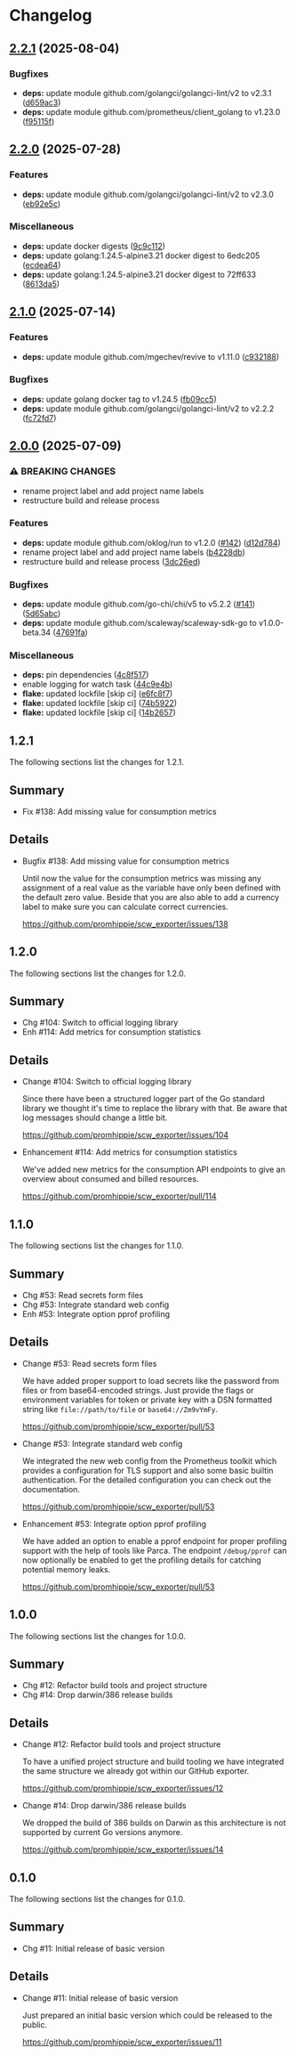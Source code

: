 # Changelog

## [2.2.1](https://github.com/promhippie/scw_exporter/compare/v2.2.0...v2.2.1) (2025-08-04)


### Bugfixes

* **deps:** update module github.com/golangci/golangci-lint/v2 to v2.3.1 ([d659ac3](https://github.com/promhippie/scw_exporter/commit/d659ac37a310826e4a269e3a71a48487684dbd7e))
* **deps:** update module github.com/prometheus/client_golang to v1.23.0 ([f95115f](https://github.com/promhippie/scw_exporter/commit/f95115f00dc9d9e88dcf50831a910d6911ec6560))

## [2.2.0](https://github.com/promhippie/scw_exporter/compare/v2.1.0...v2.2.0) (2025-07-28)


### Features

* **deps:** update module github.com/golangci/golangci-lint/v2 to v2.3.0 ([eb92e5c](https://github.com/promhippie/scw_exporter/commit/eb92e5c87d6e0d0781e0d5d6104ba60dc9c1790a))


### Miscellaneous

* **deps:** update docker digests ([9c9c112](https://github.com/promhippie/scw_exporter/commit/9c9c1124f0484e3538f44c2123d8f5fe090097cb))
* **deps:** update golang:1.24.5-alpine3.21 docker digest to 6edc205 ([ecdea64](https://github.com/promhippie/scw_exporter/commit/ecdea6450354fd4b07a34dd0903dfdd780812bc4))
* **deps:** update golang:1.24.5-alpine3.21 docker digest to 72ff633 ([8613da5](https://github.com/promhippie/scw_exporter/commit/8613da547657986dca7d77fbf0cdabde93477967))

## [2.1.0](https://github.com/promhippie/scw_exporter/compare/v2.0.0...v2.1.0) (2025-07-14)


### Features

* **deps:** update module github.com/mgechev/revive to v1.11.0 ([c932188](https://github.com/promhippie/scw_exporter/commit/c93218820d748373496d95eaca7807728a953e7b))


### Bugfixes

* **deps:** update golang docker tag to v1.24.5 ([fb09cc5](https://github.com/promhippie/scw_exporter/commit/fb09cc5f0d545b4104ee51732be4f3b5b16f8245))
* **deps:** update module github.com/golangci/golangci-lint/v2 to v2.2.2 ([fc72fd7](https://github.com/promhippie/scw_exporter/commit/fc72fd769b3a6f1dba18fc8370a7942ab967227e))

## [2.0.0](https://github.com/promhippie/scw_exporter/compare/v1.2.1...v2.0.0) (2025-07-09)


### ⚠ BREAKING CHANGES

* rename project label and add project name labels
* restructure build and release process

### Features

* **deps:** update module github.com/oklog/run to v1.2.0 ([#142](https://github.com/promhippie/scw_exporter/issues/142)) ([d12d784](https://github.com/promhippie/scw_exporter/commit/d12d78436d8033312e00d1c5842ec8b56cba70f7))
* rename project label and add project name labels ([b4228db](https://github.com/promhippie/scw_exporter/commit/b4228db64a9001064713ff5d0146abe992a02f5d))
* restructure build and release process ([3dc26ed](https://github.com/promhippie/scw_exporter/commit/3dc26ed88a59e6ccf8cfd62ed2d7eca493becfbd))


### Bugfixes

* **deps:** update module github.com/go-chi/chi/v5 to v5.2.2 ([#141](https://github.com/promhippie/scw_exporter/issues/141)) ([5d65abc](https://github.com/promhippie/scw_exporter/commit/5d65abc0e9261f10728f93bf373d33fd47ca2d7a))
* **deps:** update module github.com/scaleway/scaleway-sdk-go to v1.0.0-beta.34 ([47691fa](https://github.com/promhippie/scw_exporter/commit/47691fa65e9adcb3921407f8c331b03a4c6d28b2))


### Miscellaneous

* **deps:** pin dependencies ([4c8f517](https://github.com/promhippie/scw_exporter/commit/4c8f5175e6230b755abe372f249f2b9ba195a85e))
* enable logging for watch task ([44c9e4b](https://github.com/promhippie/scw_exporter/commit/44c9e4bde75e9f33a840d62beb3627564af5fc4b))
* **flake:** updated lockfile [skip ci] ([e6fc8f7](https://github.com/promhippie/scw_exporter/commit/e6fc8f7d53cc412fe39ab81ca0cd3a1cf7934ba1))
* **flake:** updated lockfile [skip ci] ([74b5922](https://github.com/promhippie/scw_exporter/commit/74b5922d4eb73cd205fdb0c3c1950035ff6b8ae5))
* **flake:** updated lockfile [skip ci] ([14b2657](https://github.com/promhippie/scw_exporter/commit/14b2657255536accaf87db66087a83cf942a7af3))

## 1.2.1

The following sections list the changes for 1.2.1.

## Summary

 * Fix #138: Add missing value for consumption metrics

## Details

 * Bugfix #138: Add missing value for consumption metrics

   Until now the value for the consumption metrics was missing any assignment of a
   real value as the variable have only been defined with the default zero value.
   Beside that you are also able to add a currency label to make sure you can
   calculate correct currencies.

   https://github.com/promhippie/scw_exporter/issues/138


## 1.2.0

The following sections list the changes for 1.2.0.

## Summary

 * Chg #104: Switch to official logging library
 * Enh #114: Add metrics for consumption statistics

## Details

 * Change #104: Switch to official logging library

   Since there have been a structured logger part of the Go standard library we
   thought it's time to replace the library with that. Be aware that log messages
   should change a little bit.

   https://github.com/promhippie/scw_exporter/issues/104

 * Enhancement #114: Add metrics for consumption statistics

   We've added new metrics for the consumption API endpoints to give an overview
   about consumed and billed resources.

   https://github.com/promhippie/scw_exporter/pull/114


## 1.1.0

The following sections list the changes for 1.1.0.

## Summary

 * Chg #53: Read secrets form files
 * Chg #53: Integrate standard web config
 * Enh #53: Integrate option pprof profiling

## Details

 * Change #53: Read secrets form files

   We have added proper support to load secrets like the password from files or
   from base64-encoded strings. Just provide the flags or environment variables for
   token or private key with a DSN formatted string like `file://path/to/file` or
   `base64://Zm9vYmFy`.

   https://github.com/promhippie/scw_exporter/pull/53

 * Change #53: Integrate standard web config

   We integrated the new web config from the Prometheus toolkit which provides a
   configuration for TLS support and also some basic builtin authentication. For
   the detailed configuration you can check out the documentation.

   https://github.com/promhippie/scw_exporter/pull/53

 * Enhancement #53: Integrate option pprof profiling

   We have added an option to enable a pprof endpoint for proper profiling support
   with the help of tools like Parca. The endpoint `/debug/pprof` can now
   optionally be enabled to get the profiling details for catching potential memory
   leaks.

   https://github.com/promhippie/scw_exporter/pull/53


## 1.0.0

The following sections list the changes for 1.0.0.

## Summary

 * Chg #12: Refactor build tools and project structure
 * Chg #14: Drop darwin/386 release builds

## Details

 * Change #12: Refactor build tools and project structure

   To have a unified project structure and build tooling we have integrated the
   same structure we already got within our GitHub exporter.

   https://github.com/promhippie/scw_exporter/issues/12

 * Change #14: Drop darwin/386 release builds

   We dropped the build of 386 builds on Darwin as this architecture is not
   supported by current Go versions anymore.

   https://github.com/promhippie/scw_exporter/issues/14


## 0.1.0

The following sections list the changes for 0.1.0.

## Summary

 * Chg #11: Initial release of basic version

## Details

 * Change #11: Initial release of basic version

   Just prepared an initial basic version which could be released to the public.

   https://github.com/promhippie/scw_exporter/issues/11
